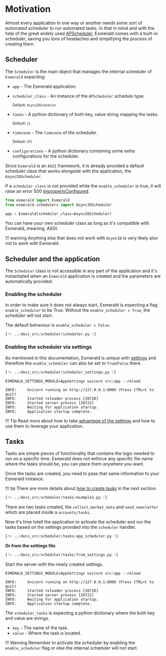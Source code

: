 # Motivation

Almost every application in one way or another needs some sort of automated scheduler to run automated tasks.
In that in mind and with the help of the great widely used
<a href='https://apscheduler.readthedocs.io/en/3.x/' target='_blank'>APScheduler</a>, Esmerald comes with a built-in
scheduler, saving you tons of headaches and simplifying the process of creating them.

## Scheduler

The `Scheduler` is the main object that manages the internal scheduler of `Esmerald` expecting:

* `app` - The Esmerald application.
* `scheduler_class` - An instance of the `APScheduler` schedule type.

    <sup>Default: `AsyncIOScheduler`</sup>

* `tasks` - A python dictionary of both key, value string mapping the tasks.

    <sup>Default: `{}`</sup>

* `timezone` - The `timezone` of the scheduler.

    <sup>Default: `UTC`</sup>

* `configurations` - A python dictionary containing some extra configurations for the scheduler.

Since `Esmerald` is an `ASGI` framework, it is already provided a default scheduler class that works alongside with
the application, the `AsyncIOScheduler`.

If a `scheduler_class` is not provided while the `enable_scheduler` is true, it will raise an error 500
[ImproperlyConfigured](../exceptions.md#improperlyconfigured).

```python hl_lines="4"
from esmerald import Esmerald
from esmerald.schedulers import AsyncIOScheduler

app = Esmerald(scheduler_class=AsyncIOScheduler)
```

You can have your own scheduler class as long as it's compatible with Esmerald, meaning, ASGI.

!!! warning
    Anything else that does not work with `AsyncIO` is very likely also not to work with Esmerald.

## Scheduler and the application

The `Scheduler` class is not accessible in any part of the application and it's instantiated when an `Esmerald`
application is created and the parameters are automatically provided.

### Enabling the scheduler

In order to make sure it does not always start, Esmerald is expecting a flag `enable_scheduler` to be True. Without
the `enable_scheduler = True`, the scheduler will not start. 

The default behaviour is `enable_scheduler = False`.

```python hl_lines="3"
{!> ../docs_src/scheduler/scheduler.py !}
```

### Enabling the scheduler via settings

As mentioned in this documentation, Esmerald is unique with [settings](../application/settings.md) and therefore
the `enable_scheduler` can also be set to `True`/`False` there.

```python hl_lines="6"
{!> ../docs_src/scheduler/scheduler_settings.py !}
```

```shell
ESMERALD_SETTINGS_MODULE=AppSettings uvicorn src:app --reload

INFO:     Uvicorn running on http://127.0.0.1:8000 (Press CTRL+C to quit)
INFO:     Started reloader process [28720]
INFO:     Started server process [28722]
INFO:     Waiting for application startup.
INFO:     Application startup complete.
```

!!! Tip
    Read more about how to take [advantage of the settings](../application/settings.md) and how to use them to leverage
    your application.

## Tasks

Tasks are simple pieces of functionality that contains the logic needed to run on a specific time.
Esmerald does not enforce any specific file name where the tasks should be, you can place them anywhere you want.

Once the tasks are created, you need to pass that same information to your Esmerald instance.

!!! tip
    There are more details about [how to create tasks](./handler.md) in the next section.

```python title="accounts/tasks.py"
{!> ../docs_src/scheduler/tasks/example1.py !}
```

There are two tasks created, the `collect_market_data` and `send_newsletter` which are placed inside a
`accounts/tasks`.

Now it's time totell the application to activate the scheduler and run the tasks based on the settings provided
into the `scheduler` handler.

```python hl_lines="5-9"
{!> ../docs_src/scheduler/tasks/app_scheduler.py !}
```

**Or from the settings file**:

```python hl_lines="7 10-14"
{!> ../docs_src/scheduler/tasks/from_settings.py !}
```

Start the server with the newly created settings.

```shell
ESMERALD_SETTINGS_MODULE=AppSettings uvicorn src:app --reload

INFO:     Uvicorn running on http://127.0.0.1:8000 (Press CTRL+C to quit)
INFO:     Started reloader process [28720]
INFO:     Started server process [28722]
INFO:     Waiting for application startup.
INFO:     Application startup complete.
```

The `scheduler_tasks` is expecting a python dictionary where the both key and value are strings.

* `key` - The name of the task.
* `value` - Where the task is located.

!!! Warning
    Remember to activate the scheduler by enabling the `enable_scheduler` flag or else the internal scheduler will not
    start.
